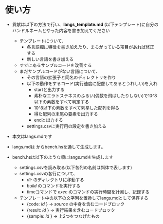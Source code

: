 # 使い方
- 貢献は以下の方法で行い、__langs_template.md__ (以下テンプレート)に自分のハンドルネームとやった内容を書き加えてください
  - テンプレートについて、
    - 各言語欄に特徴を書き加えたり、まちがっている項目があれば修正する
    - 新しい言語を書き加える
  - すでにあるサンプルコードを改善する
  - まだサンプルコードがない言語について、
    - その言語の拡張子と同名のディレクトリを作り
    - 以下の動作をするコード(実行速度に配慮してあるとうれしい)を入れ
      - startと出力する
      - 素朴なエラトステネスのふるい(偶数を飛ばしたりしない)で10^8以下の素数をすべて判定する
      - 10^8以下の素数をすべて列挙した配列を得る
      - 得た配列の末尾の要素を出力する
      - endと出力する
    - settings.csvに実行用の設定を書き加える

- 本文はlangs.mdです
- langs.mdは からbench.hsを通して生成します。
- bench.hsは以下のような順にlangs.mdを生成します
  - settings.csvを読み取る(以下各列の名前は斜体で表します)
  - settings.csvの各行について、
    - _dir_ のディレクトリに移動する
    - _build_ のコマンドを実行する
    - timeコマンドで _exec_ のコマンドの実行時間を計測し、記録する
  - テンプレート中の以下の文字列を置換してlangs.mdとして保存する
    - {code: _id_ } → _source_ の中身を含むコードブロック
    - {result: _id_ } → 実行結果を含むコードブロック
    - {sample: _id_ } → 上2つをつなげたもの